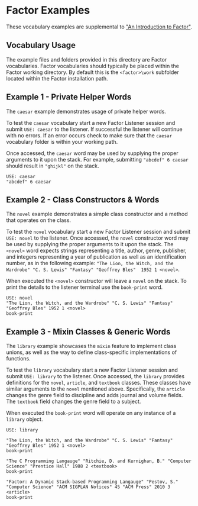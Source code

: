 # Factor Examples

These vocabulary examples are supplemental to ["An Introduction to Factor"](../Factor.pdf).

## Vocabulary Usage

The example files and folders provided in this directory are Factor vocabularies.
Factor vocabularies should typically be placed within the Factor working directory.
By default this is the `<factor>\work` subfolder located within the Factor installation path. 

## Example 1 - Private Helper Words

The `caesar` example demonstrates usage of private helper words.

To test the `caesar` vocabulary start a new Factor Listener session and submit 
`USE: caesar` to the listener. If successful the listener will continue with no 
errors. If an error occurs check to make sure that the `caesar` 
vocabulary folder is within your working path.

Once accessed, the `caesar` word may be used by supplying the proper arguments 
to it upon the stack. For example, submitting `"abcdef" 6 caesar` should result in 
`"ghijkl"` on the stack.

```factor
USE: caesar
"abcdef" 6 caesar
```

## Example 2 - Class Constructors & Words

The `novel` example demonstrates a simple class constructor and a method that
operates on the class.

To test the `novel` vocabulary start a new Factor Listener session and submit 
`USE: novel` to the listener. Once accessed, the `novel` constructor word may be used by 
supplying the proper arguments to it upon the stack. The `<novel>` word expects strings 
representing a title, author, genre, publisher, and integers representing a year of 
publication as well as an identification number, as in the following example: 
`"The Lion, the Witch, and the Wardrobe" "C. S. Lewis" "Fantasy" "Geoffrey Bles" 
1952 1 <novel>`.

When executed the `<novel>` constructor will leave a `novel` on the stack. To print
the details to the listener terminal use the `book-print` word.

```factor
USE: novel
"The Lion, the Witch, and the Wardrobe" "C. S. Lewis" "Fantasy" "Geoffrey Bles" 1952 1 <novel>
book-print
```


## Example 3 - Mixin Classes & Generic Words

The `library` example showcases the `mixin` feature to implement class unions, as well as
the way to define class-specific implementations of functions.

To test the `library` vocabulary start a new Factor Listener session and submit 
`USE: library` to the listener. Once accessed, the `library` provides definitions for the 
`novel`, `article`, and `textbook` classes. These classes have similar arguments to the `novel`
mentioned above. Specifically, the `article` changes the genre field to discipline and adds 
journal and volume fields. The `textbook` field changes the genre field to a subject.

When executed the `book-print` word will operate on any instance of a `library` object.

```factor
USE: library

"The Lion, the Witch, and the Wardrobe" "C. S. Lewis" "Fantasy" "Geoffrey Bles" 1952 1 <novel>
book-print

"The C Programming Langauge" "Ritchie, D. and Kernighan, B." "Computer Science" "Prentice Hall" 1988 2 <textbook>
book-print

"Factor: A Dynamic Stack-based Programming Langauge" "Pestov, S." "Computer Science" "ACM SIGPLAN Notices" 45 "ACM Press" 2010 3 <article>
book-print

```
